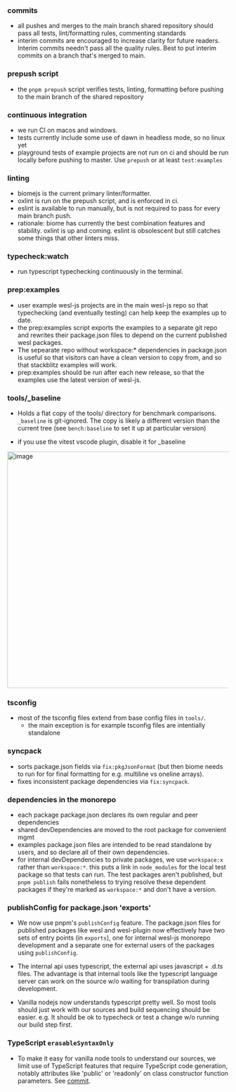 ### commits
- all pushes and merges to the main branch shared repository should 
  pass all tests, lint/formatting rules, commenting standards
- interim commits are encouraged to increase clarity for future readers.
  Interim commits needn't pass all the quality rules. 
  Best to put interim commits on a branch that's merged to main.

### prepush script
- the `pnpm prepush` script verifies tests, linting, 
  formatting before pushing to the main branch of the shared repository

### continuous integration
- we run CI on macos and windows.
- tests currently include some use of dawn in headless mode, so no linux yet
- playground tests of example projects are not run on ci and should be run 
  locally before pushing to master.
  Use `prepush` or at least `test:examples`

### linting
- biomejs is the current primary linter/formatter.
- oxlint is run on the prepush script, and is enforced in ci.
- eslint is available to run manually, but is not required to pass for every main branch push.
- rationale: biome has currently the best combination features and stability. oxlint is up and coming. eslint is obsolescent but still catches some things that other linters miss.

### typecheck:watch
- run typescript typechecking continuously in the terminal.

### prep:examples
- user example wesl-js projects are in the main wesl-js repo
so that typechecking (and eventually testing) can help keep the examples up to date. 
- the prep:examples script exports the examples 
to a separate git repo
and rewrites their package.json files to depend on 
the current published wesl packages.
- The sepearate repo without workspace:* dependencies in package.json
is useful so that visitors can have a clean version to copy from,
and so that stackblitz examples will work.
- prep:examples should be run after each new release, 
so that the examples use the latest version of wesl-js.

### tools/_baseline
- Holds a flat copy of the tools/ directory for benchmark comparisons.
`_baseline` is git-ignored.
The copy is likely a different version than the current tree 
(see `bench:baseline` to set it up at particular version)

- if you use the vitest vscode plugin, disable it for _baseline
<img width="539" alt="image" src="https://github.com/user-attachments/assets/84e3a309-108a-4b6a-b05e-c31acc6f3dc2" />

### tsconfig 
- most of the tsconfig files extend from base config files in `tools/`.
  - the main exception is for example tsconfig files are intentially standalone
    
### syncpack
- sorts package.json fields via `fix:pkgJsonFormat` 
(but then biome needs to run for for final formatting for e.g. multiline vs oneline arrays).
- fixes inconsistent package dependencies via `fix:syncpack`.

### dependencies in the monorepo
- each package package.json declares its own regular and peer dependencies
- shared devDependencies are moved to the root package for convenient mgmt
- examples package.json files are intended to be read standalone by 
  users, and so declare all of their own dependencies.
- for internal devDependencies to private packages, we use `workspace:x` rather than `workspace:*`. 
  this puts a link in `node_modules` for the local test package so that tests can run.
  The test packages aren't published, but `pnpm publish` fails
  nonetheless to trying resolve these dependent packages if they're marked as `workspace:*`
  and don't have a version.

### publishConfig for package.json 'exports'
- We now use pnpm's `publishConfig` feature. 
  The package.json files for published packages like wesl and wesl-plugin 
  now effectively have two sets of entry points (in `exports`),
  one for internal wesl-js monorepo development 
  and a separate one for external users of the packages using `publishConfig`.

- The internal api uses typescript, 
  the external api uses javascript + .d.ts files. 
  The advantage is that internal tools like the typescript language server 
  can work on the source w/o waiting for transpilation during development.

- Vanilla nodejs now understands typescript pretty well.
  So most tools should just work with our sources and build sequencing should be easier. 
  e.g. It should be ok to typecheck or test a change w/o running our build step first.

### TypeScript `erasableSyntaxOnly`
- To make it easy for vanilla node tools to understand our sources, 
  we limit use of TypeScript features that require TypeScript code generation,
  notably attributes like 'public' or 'readonly' on class constructor 
  function parameters. See [commit](https://github.com/wgsl-tooling-wg/wesl-js/tree/cd8dcc3c49fc0fa96174126980cd7e8127b6a073).